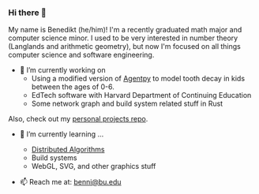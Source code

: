 ### Hi there 👋

My name is Benedikt (he/him)! I'm a recently graduated math major and computer science minor. I used to be very interested in number theory (Langlands and arithmetic geometry), but now I'm focused on all things computer science and software engineering.

- 🔭 I’m currently working on
  - Using a modified version of [Agentpy](https://github.com/JoelForamitti/agentpy) to model tooth decay in kids between the ages of 0-6.
  - EdTech software with Harvard Department of Continuing Education
  - Some network graph and build system related stuff in Rust
  
Also, check out my [personal projects repo](https://github.com/Benni-Math/personal_projects).

- 🌱 I’m currently learning ...
  - [Distributed Algorithms](https://mitpress.mit.edu/9780262037662/distributed-algorithms/)
  - Build systems
  - WebGL, SVG, and other graphics stuff
  
 
- 📫 Reach me at: benni@bu.edu




<!--
**Benni-Math/Benni-Math** is a ✨ _special_ ✨ repository because its `README.md` (this file) appears on your GitHub profile.

Here are some ideas to get you started:

- 👯 I’m looking to collaborate on ...
- 🤔 I’m looking for help with ...
- 💬 Ask me about ...
- 😄 Pronouns: ...
- ⚡ Fun fact: ...
-->
